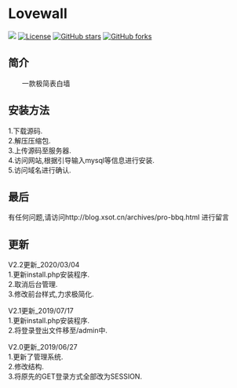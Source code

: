 # Lovewall
[![](https://data.jsdelivr.com/v1/package/gh/soxft/lovewall/badge)](https://www.jsdelivr.com/package/gh/soxft/lovewall)
<a href="http://www.apache.org/licenses/LICENSE-2.0.html"> 
<img src="https://img.shields.io/github/license/soxft/lovewall.svg" alt="License"></a>
<a href="https://github.com/soxft/lovewall/stargazers"> 
<img src="https://img.shields.io/github/stars/soxft/lovewall.svg" alt="GitHub stars"></a>
<a href="https://github.com/soxft/lovewall/network/members"> 
<img src="https://img.shields.io/github/forks/soxft/lovewall.svg" alt="GitHub forks"></a> 
## 简介
  一款极简表白墙
## 安装方法
1.下载源码.
<br/>2.解压压缩包.
<br/>3.上传源码至服务器.
<br/>4.访问网站,根据引导输入mysql等信息进行安装.
<br/>5.访问域名进行确认.

## 最后
有任何问题,请访问http://blog.xsot.cn/archives/pro-bbq.html 进行留言
## 更新
V2.2更新_2020/03/04
<br/>1.更新install.php安装程序.
<br/>2.取消后台管理.
<br/>3.修改前台样式,力求极简化.

V2.1更新_2019/07/17
<br/>1.更新install.php安装程序.
<br/>2.将登录登出文件移至/admin中.

V2.0更新_2019/06/27
<br/>1.更新了管理系统.
<br/>2.修改结构.
<br/>3.将原先的GET登录方式全部改为SESSION.
